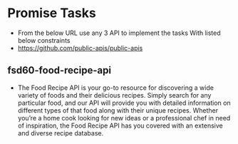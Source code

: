 # Promise Tasks 
 - From the below URL use any 3 API to implement the tasks With listed below constraints
 - https://github.com/public-apis/public-apis
## fsd60-food-recipe-api
 - The Food Recipe API is your go-to resource for discovering a wide variety of foods and their delicious recipes.
Simply search for any particular food, and our API will provide you with detailed information on different types of that food along with their unique recipes.
Whether you’re a home cook looking for new ideas or a professional chef in need of inspiration, the
Food Recipe API has you covered with an extensive and diverse recipe database.
